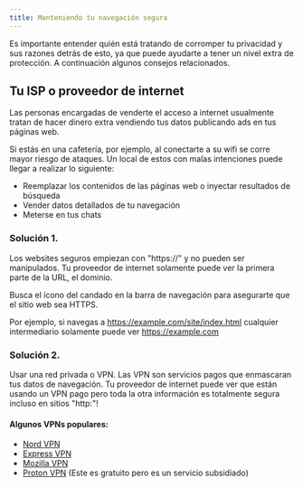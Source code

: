 ```yaml
---
title: Manteniendo tu navegación segura
---
```


Es importante entender quién está tratando de corromper tu privacidad y sus razones detrás de esto, ya que puede ayudarte 
a tener un nivel extra de protección. A continuación algunos consejos relacionados.


## Tu ISP o proveedor de internet

Las personas encargadas de venderte el acceso a internet usualmente tratan de hacer dinero extra vendiendo tus datos 
publicando ads en tus páginas web.

Si estás en una cafetería, por ejemplo, al conectarte a su wifi se corre mayor riesgo de ataques. Un local de estos con malas intenciones puede llegar a realizar lo siguiente:

* Reemplazar los contenidos de las páginas web o inyectar resultados de búsqueda
* Vender datos detallados de tu navegación
* Meterse en tus chats

### Solución 1.

Los websites seguros empiezan con "https://" y no pueden ser manipulados. Tu proveedor de internet solamente puede ver
la primera parte de la URL, el dominio.

Busca el ícono del candado en la barra de navegación para asegurarte que el sitio web sea HTTPS.

Por ejemplo, si navegas a https://example.com/site/index.html  cualquier intermediario solamente puede ver
https://example.com

### Solución 2. 

Usar una red privada o VPN. Las VPN son servicios pagos que enmascaran tus datos de navegación. Tu proveedor de internet puede ver que están usando un VPN pago pero toda la otra información es totalmente segura incluso en sitios "http:"!

#### Algunos VPNs populares:

* [Nord VPN](https://nordvpn.com/)
* [Express VPN](https://www.expressvpn.com/)
* [Mozilla VPN](https://www.mozilla.org/en-US/products/vpn/)
* [Proton VPN](https://protonvpn.com/) (Este es gratuito pero es un servicio subsidiado)
